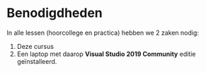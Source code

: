 # Benodigdheden

In alle lessen \(hoorcollege en practica\) hebben we 2 zaken nodig:

1. Deze cursus
2. Een laptop met daarop **Visual Studio 2019 Community** editie geïnstalleerd.


